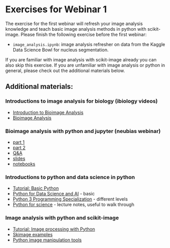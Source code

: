 # Exercises for Webinar 1

The exercise for the first webinar will refresh your image analysis knowledge and teach basic image analysis methods in python with scikit-image.
Please finish the following exercise before the first webinar:
- `image_analysis.ipynb`: image analysis refresher on data from the Kaggle Data Science Bowl for nucleus segmentation. 

If you are familiar with image analysis with scikit-image already you can also skip this exercise.
If you are unfamiliar with image analysis or python in general, please check out the additional materials below. 

## Additional materials:
 
### Introductions to image analysis for biology (ibiology videos)
 * [Introduction to Bioimage Analysis](https://www.ibiology.org/techniques/introduction-to-bioimage-analysis/)
 * [Bioimage Analysis](https://www.ibiology.org/techniques/bioimage-analysis/)

### Bioimage analysis with python and jupyter (neubias webinar)
* [part 1](https://www.youtube.com/watch?v=2KF8vBrp3Zw&t=0s)
* [part 2](https://www.youtube.com/watch?v=Y3pB3wnOivE&t=0s)
* [Q&A](https://forum.image.sc/t/neubias-academy-home-webinar-interactive-bioimage-analysis-with-python-and-jupyter-questions-answers/37596)
* [slides](https://docs.google.com/presentation/d/1N1ikhtEscuviINAnqUXnUSRS-Gz9sp-0bX8IO_ecW3E/edit)
* [notebooks](https://github.com/guiwitz/neubias_academy_biapy)

### Introductions to python and data science in python
 * [Tutorial: Basic Python](https://www.w3schools.com/python/)
 * [Python for Data Science and AI](https://www.coursera.org/learn/python-for-applied-data-science-ai) - basic
 * [Python 3 Programming Specialization](https://www.coursera.org/specializations/python-3-programming) - different levels 
 * [Python for science](https://scipy-lectures.org/intro/index.html) - lecture notes, useful to walk through

### Image analysis with python and scikit-image
 * [Tutorial: Image processing with Python](https://datacarpentry.org/image-processing/)
 * [Skimage examples](https://scikit-image.org/docs/stable/auto_examples/index.html)
 * [Python image manipulation tools](https://opensource.com/article/19/3/python-image-manipulation-tools)
